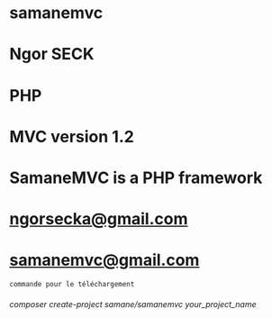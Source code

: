 
# samanemvc
# Ngor SECK
# PHP 
# MVC version 1.2
# SamaneMVC is a PHP framework
# ngorsecka@gmail.com
# samanemvc@gmail.com
```
commande pour le téléchargement
```
###### composer create-project samane/samanemvc your_project_name
